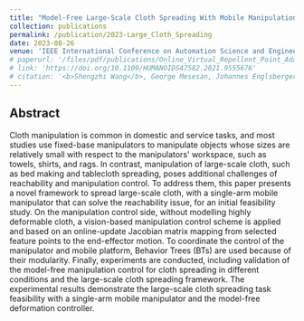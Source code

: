 ```yaml
---
title: "Model-Free Large-Scale Cloth Spreading With Mobile Manipulation: Initial Feasibility Study"
collection: publications
permalink: /publication/2023-Large_Cloth_Spreading
date: 2023-08-26
venue: 'IEEE International Conference on Automation Science and Engineering (CASE)'
# paperurl: '/files/pdf/publications/Online_Virtual_Repellent_Point_Adaptation_for_Biped_Walking_using_Iterative_Learning_Control.pdf'
# link: 'https://doi.org/10.1109/HUMANOIDS47582.2021.9555676'
# citation: '<b>Shengzhi Wang</b>, George Mesesan, Johannes Englsberger, Dongheui Lee, and Christian Ott. &quot;Online virtual repellent point adaptation for biped walking using iterative learning control.&quot; In <i>2020 IEEE-RAS 20th International Conference on Humanoid Robots (Humanoids)</i>, pp. 112-119. IEEE, 2021.'
---
```


## Abstract
Cloth manipulation is common in domestic and service tasks, and most studies use fixed-base manipulators to manipulate objects whose sizes are relatively small with respect to the manipulators' workspace, such as towels, shirts, and rags. In contrast, manipulation of large-scale cloth, such as bed making and tablecloth spreading, poses additional challenges of reachability and manipulation control. To address them, this paper presents a novel framework to spread large-scale cloth, with a single-arm mobile manipulator that can solve the reachability issue, for an initial feasibility study. On the manipulation control side, without modelling highly deformable cloth, a vision-based manipulation control scheme is applied and based on an online-update Jacobian matrix mapping from selected feature points to the end-effector motion. To coordinate the control of the manipulator and mobile platform, Behavior Trees (BTs) are used because of their modularity. Finally, experiments are conducted, including validation of the model-free manipulation control for cloth spreading in different conditions and the large-scale cloth spreading framework. The experimental results demonstrate the large-scale cloth spreading task feasibility with a single-arm mobile manipulator and the model-free deformation controller.

<!-- <a href="https://doi.org/10.1109/HUMANOIDS47582.2021.9555676"><i class="fas fa-fw fa-link zoom" aria-hidden="true"></i></a>
<a href="/files/pdf/publications/Online_Virtual_Repellent_Point_Adaptation_for_Biped_Walking_using_Iterative_Learning_Control.pdf"><i class="fas fa-fw fa-file-pdf zoom" aria-hidden="true"></i></a> -->
<!-- <a href="{{ post.code }}"><i class="fas fa-fw fa-code zoom" aria-hidden="true"></i></a>
<a href="{{ post.github }}"><i class="fab fa-fw fa-github zoom" aria-hidden="true"></i></a>   -->

<!-- {% include footer.html %} -->